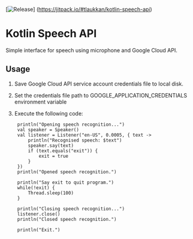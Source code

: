[![Release](https://jitpack.io/v/tlaukkan/kotlin-speech-api.svg)]
(https://jitpack.io/#tlaukkan/kotlin-speech-api)

# Kotlin Speech API

Simple interface for speech using microphone and Google Cloud API.

## Usage

1) Save Google Cloud API service account credentials file to local disk.
2) Set the credentials file path to GOOGLE_APPLICATION_CREDENTIALS environment variable 
3) Execute the following code:

        println("Opening speech recognition...")
        val speaker = Speaker()
        val listener = Listener("en-US", 0.0005, { text ->
            println("Recognised speech: $text")
            speaker.say(text)
            if (text.equals("exit")) {
                exit = true
            }
        })
        println("Opened speech recognition.")

        println("Say exit to quit program.")
        while(!exit) {
            Thread.sleep(100)
        }

        println("Closing speech recognition...")
        listener.close()
        println("Closed speech recognition.")

        println("Exit.")
        
